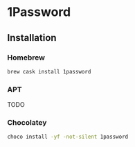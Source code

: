 # 1Password

## Installation

### Homebrew

```sh
brew cask install 1password
```

### APT

TODO

### Chocolatey

```sh
choco install -yf -not-silent 1password
```
